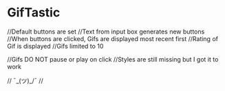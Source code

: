 # GifTastic
//Default buttons are set
//Text from input box generates new buttons
//When buttons are clicked, Gifs are displayed most recent first
//Rating of Gif is displayed
//Gifs limited to 10

//Gifs DO NOT pause or play on click
//Styles are still missing but I got it to work

//
¯\_(ツ)_/¯ 
//
